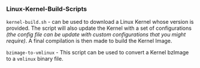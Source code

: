 ### Linux-Kernel-Build-Scripts
`kernel-build.sh`  - can be used to download a Linux Kernel whose version is provided. The script will also update the Kernel with a set of configurations *(the config file can be update with custom configurations that you might require)*. A final compilation is then made to build the Kernel Image. 

`bzimage-to-vmlinux` - This script can be used to convert a Kernel bzImage to a `vmlinux` binary file. 
